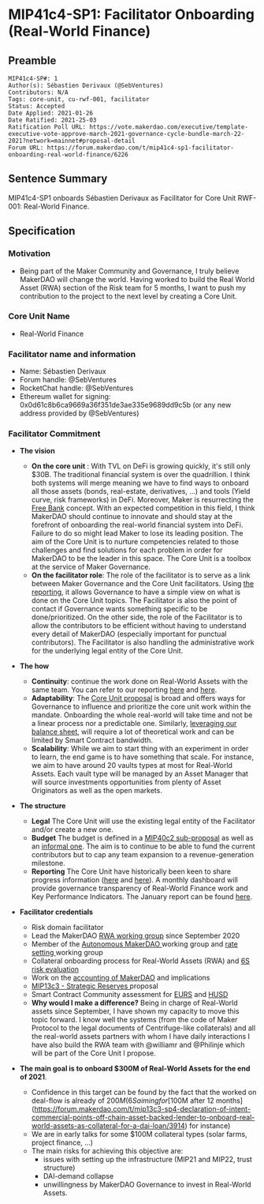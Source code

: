 # MIP41c4-SP1: Facilitator Onboarding (Real-World Finance)

## Preamble

```
MIP41c4-SP#: 1
Author(s): Sébastien Derivaux (@SebVentures)
Contributors: N/A
Tags: core-unit, cu-rwf-001, facilitator
Status: Accepted
Date Applied: 2021-01-26
Date Ratified: 2021-25-03
Ratification Poll URL: https://vote.makerdao.com/executive/template-executive-vote-approve-march-2021-governance-cycle-bundle-march-22-2021?network=mainnet#proposal-detail
Forum URL: https://forum.makerdao.com/t/mip41c4-sp1-facilitator-onboarding-real-world-finance/6226
```

## Sentence Summary

MIP41c4-SP1 onboards Sébastien Derivaux as Facilitator for Core Unit RWF-001: Real-World Finance.

## Specification

### Motivation

* Being part of the Maker Community and Governance, I truly believe MakerDAO will change the world. Having worked to build the Real World Asset (RWA) section of the Risk team for 5 months, I want to push my contribution to the project to the next level by creating a Core Unit.

### Core Unit Name

* Real-World Finance

### Facilitator name and information

* Name: Sébastien Derivaux
* Forum handle: @SebVentures
* RocketChat handle: @SebVentures
* Ethereum wallet for signing: 0x0d61c8b6ca9669a36f351de3ae335e9689dd9c5b (or any new address provided by @SebVentures)

### Facilitator Commitment

* **The vision**
   * **On the core unit** : With TVL on DeFi is growing quickly, it's still only $30B. The traditional financial system is over the quadrillion. I think both systems will merge meaning we have to find ways to onboard all those assets (bonds, real-estate, derivatives, ...) and tools (Yield curve, risk frameworks) in DeFi. Moreover, Maker is resurrecting the [Free Bank](https://en.wikipedia.org/wiki/Free_banking)  concept. With an expected competition in this field, I think MakerDAO should continue to innovate and should stay at the forefront of onboarding the real-world financial system into DeFi. Failure to do so might lead Maker to lose its leading position. The aim of the Core Unit is to nurture competencies related to those challenges and find solutions for each problem in order for MakerDAO to be the leader in this space. The Core Unit is a toolbox at the service of Maker Governance.
  * **On the facilitator role**: The role of the facilitator is to serve as a link between Maker Governance and the Core Unit facilitators. Using [the reporting](https://forum.makerdao.com/t/real-world-finance-core-unit-report-2021-01/6310), it allows Governance to have a simple view on what is done on the Core Unit topics. The Facilitator is also the point of contact if Governance wants something specific to be done/prioritized. On the other side, the role of the Facilitator is to allow the contributors to be efficient without having to understand every detail of MakerDAO (especially important for punctual contributors). The Facilitator is also handling the administrative work for the underlying legal entity of the Core Unit.

* **The how**
   * **Continuity**: continue the work done on Real-World Assets with the same team. You can refer to our reporting [here](https://forum.makerdao.com/t/rwa-last-2-months-review-updates-and-looking-forward/5225) and [here](https://forum.makerdao.com/t/real-world-finance-core-unit-report-2021-01/6310).
   * **Adaptability**: The [Core Unit proposal](https://forum.makerdao.com/t/mip39c2-sp1-adding-core-unit-real-world-finance/6224) is broad and offers ways for Governance to influence and prioritize the core unit work within the mandate. Onboarding the whole real-world will take time and not be a linear process nor a predictable one. Similarly, [leveraging our balance sheet](https://forum.makerdao.com/t/balance-sheet-manipulation-how-to-yield-farm-safely-on-uniswap/5722), will require a lot of theoretical work and can be limited by Smart Contract bandwidth.
   * **Scalability**: While we aim to start thing with an experiment in order to learn, the end game is to have something that scale. For instance, we aim to have around 20 vaults types at most for Real-World Assets. Each vault type will be managed by an Asset Manager that will source investments opportunities from plenty of Asset Originators as well as the open markets.

* **The structure**
  * **Legal** The Core Unit will use the existing legal entity of the Facilitator and/or create a new one.
  * **Budget** The budget is defined in a [MIP40c2 sub-proposal](https://forum.makerdao.com/t/mip40c2-sp1-modify-core-unit-budget-real-world-finance/6225) as well as an [informal one](https://forum.makerdao.com/t/team-funding-experiment-rwa-objectives-and-cost-structure/5954). The aim is to continue to be able to fund the current contributors but to cap any team expansion to a revenue-generation milestone.
  * **Reporting** The Core Unit have historically been keen to share progress information ([here](https://forum.makerdao.com/t/rwa-last-2-months-review-updates-and-looking-forward/5225) and [here](https://forum.makerdao.com/t/real-world-finance-core-unit-report-2021-01/6310)). A monthly dashboard will provide governance transparency of Real-World Finance work and Key Performance Indicators. The January report can be found [here](https://forum.makerdao.com/t/real-world-finance-core-unit-report-2021-01/6310).

* **Facilitator credentials**
  * Risk domain facilitator
  * Lead the MakerDAO [RWA working group](https://forum.makerdao.com/t/working-group-rwa-onboarding/4167) since September 2020
  * Member of the [Autonomous MakerDAO ](https://forum.makerdao.com/t/working-group-autonomous-makerdao/4036) working group and [rate setting ](https://forum.makerdao.com/t/rate-setting-framework/4809) working group
  * Collateral onboarding process for Real-World Assets (RWA) and [6S risk evaluation](https://forum.makerdao.com/t/sixs-rwa-001-collateral-onboarding-risk-evaluation/5352)
  * Work on the [accounting of MakerDAO](https://forum.makerdao.com/t/makerdao-accounting-and-implications/5346) and implications
  * [MIP13c3 - Strategic Reserves ](https://forum.makerdao.com/t/mip13c3-sp3-declaration-of-intent-strategic-reserves-fund-srf/3765) proposal
  * Smart Contract Community assessment for [EURS](https://forum.makerdao.com/t/eurs-erc20-token-smart-contract-domain-community-assessment/3769) and [HUSD](https://forum.makerdao.com/t/husd-erc20-token-smart-contract-domain-community-assessment/3770)
  * **Why would I make a difference?** Being in charge of Real-World assets since September, I have shown my capacity to move this topic forward. I know well the systems (from the code of Maker Protocol to the legal documents of Centrifuge-like collaterals) and all the real-world assets partners with whom I have daily interactions I have also build the RWA team with @williamr and @Philinje which will be part of the Core Unit I propose.

* **The main goal is to onboard $300M of Real-World Assets for the end of 2021**. 
  * Confidence in this target can be found by the fact that the worked on deal-flow is already of $200M (6S aiming for [$100M after 12 months](https://forum.makerdao.com/t/mip13c3-sp4-declaration-of-intent-commercial-points-off-chain-asset-backed-lender-to-onboard-real-world-assets-as-collateral-for-a-dai-loan/3914) for instance)
   * We are in early talks for some $100M collateral types (solar farms, project finance, ...)
   * The main risks for achieving this objective are:
      *  issues with setting up the infrastructure (MIP21 and MIP22, trust structure)
      * DAI-demand collapse 
      * unwillingness by MakerDAO Governance to invest in Real-World Assets.
